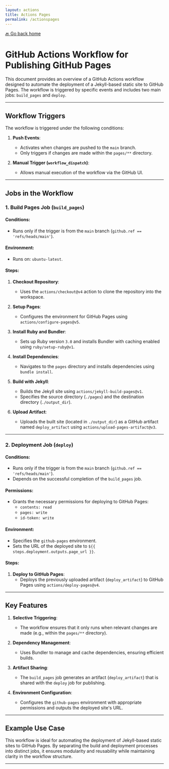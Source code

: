 ```yaml
---
layout: actions
title: Actions Pages
permalink: /actionspages
---
```


[🔙 Go back home](/OwlArch/)

# GitHub Actions Workflow for Publishing GitHub Pages

This document provides an overview of a GitHub Actions workflow designed to automate the deployment of a Jekyll-based static site to GitHub Pages. The workflow is triggered by specific events and includes two main jobs: `build_pages` and `deploy`.

---

## Workflow Triggers

The workflow is triggered under the following conditions:

1. **Push Events**:
   - Activates when changes are pushed to the `main` branch.
   - Only triggers if changes are made within the `pages/**` directory.

2. **Manual Trigger (`workflow_dispatch`)**:
   - Allows manual execution of the workflow via the GitHub UI.

---

## Jobs in the Workflow

### 1. Build Pages Job (`build_pages`)

#### Conditions:
- Runs only if the trigger is from the `main` branch (`github.ref == 'refs/heads/main'`).

#### Environment:
- Runs on: `ubuntu-latest`.

#### Steps:
1. **Checkout Repository**:
   - Uses the `actions/checkout@v4` action to clone the repository into the workspace.

2. **Setup Pages**:
   - Configures the environment for GitHub Pages using `actions/configure-pages@v5`.

3. **Install Ruby and Bundler**:
   - Sets up Ruby version `3.0` and installs Bundler with caching enabled using `ruby/setup-ruby@v1`.

4. **Install Dependencies**:
   - Navigates to the `pages` directory and installs dependencies using `bundle install`.

5. **Build with Jekyll**:
   - Builds the Jekyll site using `actions/jekyll-build-pages@v1`.
   - Specifies the source directory (`./pages`) and the destination directory (`./output_dir`).

6. **Upload Artifact**:
   - Uploads the built site (located in `./output_dir`) as a GitHub artifact named `deploy_artifact` using `actions/upload-pages-artifact@v3`.

---

### 2. Deployment Job (`deploy`)

#### Conditions:
- Runs only if the trigger is from the `main` branch (`github.ref == 'refs/heads/main'`).
- Depends on the successful completion of the `build_pages` job.

#### Permissions:
- Grants the necessary permissions for deploying to GitHub Pages:
  - `contents: read`
  - `pages: write`
  - `id-token: write`

#### Environment:
- Specifies the `github-pages` environment.
- Sets the URL of the deployed site to `${{ steps.deployment.outputs.page_url }}`.

#### Steps:
1. **Deploy to GitHub Pages**:
   - Deploys the previously uploaded artifact (`deploy_artifact`) to GitHub Pages using `actions/deploy-pages@v4`.

---

## Key Features

1. **Selective Triggering**:
   - The workflow ensures that it only runs when relevant changes are made (e.g., within the `pages/**` directory).

2. **Dependency Management**:
   - Uses Bundler to manage and cache dependencies, ensuring efficient builds.

3. **Artifact Sharing**:
   - The `build_pages` job generates an artifact (`deploy_artifact`) that is shared with the `deploy` job for publishing.

4. **Environment Configuration**:
   - Configures the `github-pages` environment with appropriate permissions and outputs the deployed site's URL.

---

## Example Use Case

This workflow is ideal for automating the deployment of Jekyll-based static sites to GitHub Pages. By separating the build and deployment processes into distinct jobs, it ensures modularity and reusability while maintaining clarity in the workflow structure.

---
